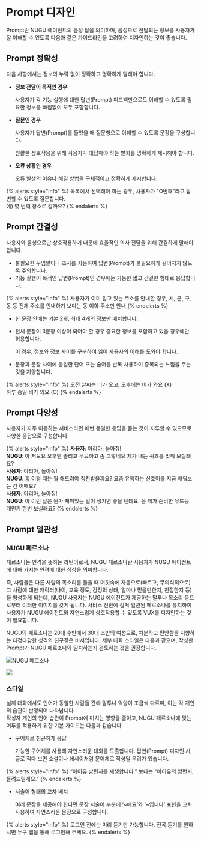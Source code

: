 # Prompt 디자인

Prompt란 NUGU 에이전트의 음성 답을 의미하며, 음성으로 전달되는 정보를 사용자가 잘 이해할 수 있도록 다음과 같은 가이드라인을 고려하여 디자인하는 것이 좋습니다.

## Prompt 정확성

다음 사항에서는 정보의 누락 없이 정확하고 명확하게 말해야 합니다.

* **정보 전달이 목적인 경우**

  사용자가 각 기능 실행에 대한 답변\(Prompt\) 피드백만으로도 이해할 수 있도록 필요한 정보를 빠짐없이 모두 포함합니다.

* **질문인 경우**

  사용자가 답변\(Prompt\)를 들었을 때 질문형으로 이해할 수 있도록 문장을 구성합니다.

  원활한 상호작용을 위해 사용자가 대답해야 하는 발화를 명확하게 제시해야 합니다.

* **오류 상황인 경우**

  오류 발생의 이유나 해결 방법을 구체적이고 정확하게 제시합니다.

{% alerts style="info" %}
목록에서 선택해야 하는 경우, 사용자가 "O번째"라고 답변할 수 있도록 질문합니다.  
예\) 몇 번째 장소로 갈까요?
{% endalerts %}

## Prompt 간결성

사용자와 음성으로만 상호작용하기 때문에 효율적인 의사 전달을 위해 간결하게 말해야 합니다.

* 불필요한 꾸밈말이나 조사를 사용하여 답변\(Prompt\)가 불필요하게 길어지지 않도록 주의합니다.
* 기능 실행이 목적인 답변\(Prompt\)인 경우에는 가능한 짧고 간결한 형태로 응답합니다.   

{% alerts style="info" %}
사용자가 이미 알고 있는 주소를 안내할 경우, 시, 군, 구, 동 등 전체 주소를 안내하기 보다는 동 이하 주소만 안내
{% endalerts %}

* 한 문장 안에는 기본 2개, 최대 4개의 정보만 배치합니다.
* 전체 문장이 3문장 이상이 되어야 할 경우 중요한 정보를 포함하고 있을 경우에만 허용합니다.

  이 경우, 정보와 정보 사이를 구분하여 읽어 사용자의 이해를 도와야 합니다.

* 문장과 문장 사이에 동일한 단어 또는 술어를 반복 사용하여 중복되는 느낌을 주는 것을 지양합니다.

{% alerts style="info" %}
오전 날씨는 비가 오고, 오후에는 비가 와요 \(X\)  
하루 종일 비가 와요 \(O\)
{% endalerts %}

## Prompt 다양성

사용자가 자주 이용하는 서비스라면 매번 동일한 응답을 듣는 것이 지루할 수 있으므로 다양한 응답으로 구성합니다.

{% alerts style="info" %}
**사용자**: 아리아, 놀아줘!  
**NUGU**: 아 저도요 오후엔 졸리고 무료하고 좀 그렇네요 제가 내는 퀴즈를 맞춰 보실래요?  
**사용자**: 아리아, 놀아줘!  
**NUGU**: 흠 이럴 때는 뭘 해드려야 칭찬받을까요? 요즘 유행하는 신조어를 지금 배워보는 건 어때요?  
**사용자**: 아리아, 놀아줘!  
**NUGU**: 아 이런 날은 뭔가 재미있는 일이 생기면 좋을 텐데요. 음 제가 준비한 무드등 개인기 한번 보실래요?
{% endalerts %}

## Prompt 일관성

### NUGU 페르소나

페르소나는 인격을 뜻하는 라틴어로서, NUGU 페르소나란 사용자가 NUGU 에이전트에 대해 가지는 인격에 대한 심상을 의미합니다.

즉, 사람들은 다른 사람의 목소리를 들을 때 머릿속에 자동으로\(빠르고, 무의식적으로\) 그 사람에 대한 캐릭터\(나이, 교육 정도, 감정의 상태, 얼마나 믿을만한지, 친절한지 등\)을 형성하게 되는데, NUGU 사용자는 NUGU 에이전트가 제공하는 말투나 목소리 등으로부터 이러한 이미지를 갖게 됩니다. 서비스 전반에 걸쳐 일관된 페르소나를 유지하여 사용자가 NUGU 에이전트와 자연스럽게 상호작용할 수 있도록 VUX를 디자인하는 것이 필요합니다.

NUGU의 페르소나는 20대 후반에서 30대 초반의 여성으로, 차분하고 편안함을 지향하는 다정다감한 성격의 친구같은 비서입니다. 세부 대화 스타일은 다음과 같으며, 작성한 Prompt가 NUGU 페르소나와 일치하는지 검토하는 것을 권장합니다.

![NUGU &#xD398;&#xB974;&#xC18C;&#xB098;](../../.gitbook/assets/write-a-prompt-01.png)

![](../../.gitbook/assets/write-a-prompt-02.png)

### 스타일

실제 대화에서도 언어가 동일한 사람들 간에 말투나 억양이 조금씩 다르며, 이는 각 개인의 습관이 반영되어 나타납니다.  
작성자 개인의 언어 습관이 Prompt에 미치는 영향을 줄이고, NUGU 페르소나에 맞는 어투를 적용하기 위한 기본 가이드는 다음과 같습니다.

* 구어체로 친근하게 응답

  가능한 구어체를 사용해 자연스러운 대화를 도출합니다. 답변\(Prompt\) 디자인 시, 글로 적다 보면 소설이나 에세이처럼 문어체로 작성될 우려가 있습니다.

{% alerts style="info" %}
“아이유 밤편지를 재생합니다.” 보다는 “아이유의 밤편지, 들려드릴게요.”
{% endalerts %}

* 서술어 형태의 교차 배치

  여러 문장을 제공해야 한다면 문장 서술어 부분에 ‘~에요’와 ‘~입니다’ 표현을 교차 사용하여 자연스러운 문장으로 구성합니다.

{% alerts style="info" %}
로그인 전에는 미리 듣기만 가능합니다. 전곡 듣기를 원하시면 누구 앱을 통해 로그인해 주세요.
{% endalerts %}

